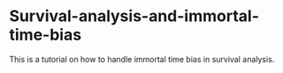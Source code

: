 # Survival-analysis-and-immortal-time-bias
This is a tutorial on how to handle immortal time bias in survival analysis.
